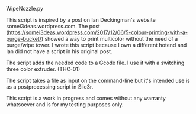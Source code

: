 WipeNozzle.py

This script is inspired by a post on Ian Deckingman's website somei3deas.wordpress.com.
The post (https://somei3deas.wordpress.com/2017/12/06/5-colour-printing-with-a-purge-bucket/)
showed a way to print multicolor without the need of a purge/wipe tower.
I wrote this script because I own a different hotend and Ian did not have a script in his original post.

The script adds the needed code to a Gcode file. I use it with a switching three color extruder. (THC-01)

The script takes a file as input on the command-line but it's intended use is as a postprocessing
script in Slic3r.

This script is a work in progress and comes without any warranty whatsoever and is for my testing
purposes only.
